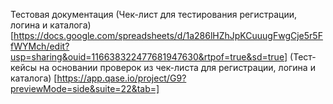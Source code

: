 Тестовая документация
(Чек-лист для тестирования регистрации, логина и каталога)
[https://docs.google.com/spreadsheets/d/1a286lHZhJpKCuuugFwgCje5r5FfWYMch/edit?usp=sharing&ouid=116638322477681947630&rtpof=true&sd=true]
(Тест-кейсы на основании проверок из чек-листа для регистрации, логина и каталога)
[https://app.qase.io/project/G9?previewMode=side&suite=22&tab=]
